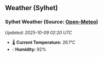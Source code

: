 ## Weather (Sylhet)

<!-- WEATHER-START -->
### Sylhet Weather (Source: [Open-Meteo](https://open-meteo.com))
_Updated: 2025-10-09 02:20 UTC_
* 🌡️ **Current Temperature:** 26.1°C
* 💧 **Humidity:** 92%
<!-- WEATHER-END -->

































